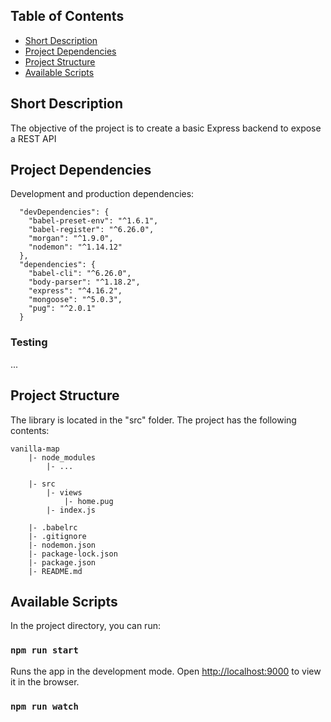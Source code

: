 ## Table of Contents

- [Short Description](#short-description)
- [Project Dependencies](#project-dependencies)
- [Project Structure](#folder-structure)
- [Available Scripts](#available-scripts)


## Short Description
The objective of the project is to create a basic Express backend to expose a REST API


## Project Dependencies

Development and production dependencies:

```
  "devDependencies": {
    "babel-preset-env": "^1.6.1",
    "babel-register": "^6.26.0",
    "morgan": "^1.9.0",
    "nodemon": "^1.14.12"
  },
  "dependencies": {
    "babel-cli": "^6.26.0",
    "body-parser": "^1.18.2",
    "express": "^4.16.2",
    "mongoose": "^5.0.3",
    "pug": "^2.0.1"
  }
```

### Testing

...


## Project Structure

The library is located in the "src" folder. The project has the following contents:

```
vanilla-map
    |- node_modules
        |- ...

    |- src
        |- views
            |- home.pug
        |- index.js

    |- .babelrc
    |- .gitignore
    |- nodemon.json
    |- package-lock.json
    |- package.json
    |- README.md

```


## Available Scripts

In the project directory, you can run:

### `npm run start`

Runs the app in the development mode. Open [http://localhost:9000](http://localhost:9000) to view it in the browser.

### `npm run watch`
